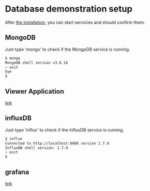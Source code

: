 # Database demonstration setup

After [the installation](database_demonstration_requirements.md), you can start servicies and should confirm them.

## MongoDB

Just type 'mongo' to check if the MongoDB service is running.

```bash
$ mongo
MongoDB shell version v3.6.16
> exit
bye
$
```

## Viewer Application

[link](database_demonstration_viewer.md)

## influxDB

Just type 'influx' to check if the influxDB service is running.

```bash
$ influx
Connected to http://localhost:8086 version 1.7.9
InfluxDB shell version: 1.7.9
> exit
$
```

## grafana

[link](database_demonstration_grafana.md)

